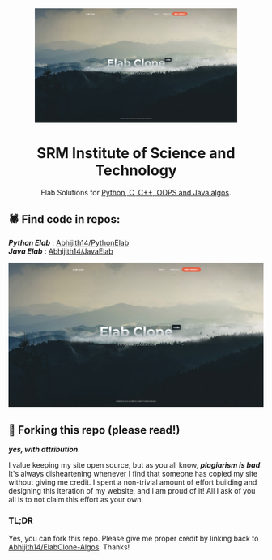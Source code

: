 <div align="center">
  <img alt="Logo" src="https://github.com/Abhijith14/ElabClone-Algos/blob/master/readme_assets/logo.png" width="400" />
</div>
<h1 align="center">
  SRM Institute of Science and Technology
</h1>
<p align="center">
  Elab Solutions for <a href="http://elabclone.herokuapp.com/" target="_blank">Python, C, C++, OOPS and Java algos</a>.
</p>

## 🕷 Find code in repos:

  _**Python Elab**_ : [Abhijith14/PythonElab](https://github.com/Abhijith14/PythonElab)  
  _**Java Elab**_   : [Abhijith14/JavaElab](https://github.com/Abhijith14/JavaElab)

![demo](https://github.com/Abhijith14/ElabClone-Algos/blob/master/readme_assets/index.png)

## 🚨 Forking this repo (please read!)

_**yes, with attribution**_.

I value keeping my site open source, but as you all know, _**plagiarism is bad**_. It's always disheartening whenever I find that someone has copied my site without giving me credit. I spent a non-trivial amount of effort building and designing this iteration of my website, and I am proud of it! All I ask of you all is to not claim this effort as your own.


### TL;DR

Yes, you can fork this repo. Please give me proper credit by linking back to [Abhijith14/ElabClone-Algos](https://github.com/Abhijith14/ElabClone-Algos). Thanks!
